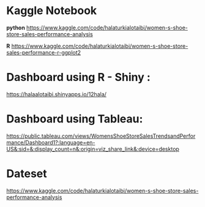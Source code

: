 # Kaggle Notebook 
**python**
https://www.kaggle.com/code/halaturkialotaibi/women-s-shoe-store-sales-performance-analysis

**R**
https://www.kaggle.com/code/halaturkialotaibi/women-s-shoe-store-sales-performance-r-ggplot2 


# Dashboard using R - Shiny :
https://halaalotaibi.shinyapps.io/12hala/

# Dashboard using Tableau:
https://public.tableau.com/views/WomensShoeStoreSalesTrendsandPerformance/Dashboard1?:language=en-US&:sid=&:display_count=n&:origin=viz_share_link&:device=desktop

# Dateset

https://www.kaggle.com/code/halaturkialotaibi/women-s-shoe-store-sales-performance-analysis
